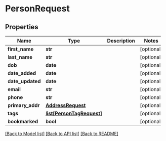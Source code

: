 # PersonRequest

## Properties
Name | Type | Description | Notes
------------ | ------------- | ------------- | -------------
**first_name** | **str** |  | [optional] 
**last_name** | **str** |  | [optional] 
**dob** | **date** |  | [optional] 
**date_added** | **date** |  | [optional] 
**date_updated** | **date** |  | [optional] 
**email** | **str** |  | [optional] 
**phone** | **str** |  | [optional] 
**primary_addr** | [**AddressRequest**](AddressRequest.md) |  | [optional] 
**tags** | [**list[PersonTagRequest]**](PersonTagRequest.md) |  | [optional] 
**bookmarked** | **bool** |  | [optional] 

[[Back to Model list]](../README.md#documentation-for-models) [[Back to API list]](../README.md#documentation-for-api-endpoints) [[Back to README]](../README.md)



